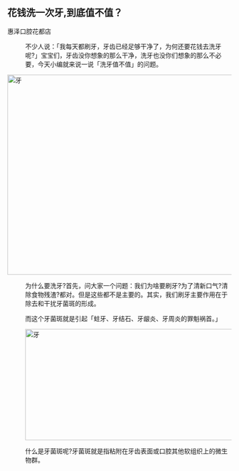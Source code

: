 <!DOCTYPE html>
<html>
	<head lang="en">
		<meta charset="utf-8">
		<title>牙医管家</title>
	</head>
	<body>
		<h2>花钱洗一次牙,到底值不值？</h2>
			<dt>
				惠泽口腔花都店	
			</dt>
		<dd>
			<p>
				不少人说：「我每天都刷牙，牙齿已经足够干净了，为何还要花钱去洗牙呢?」宝宝们，牙齿没你想象的那么干净，洗牙也没你们想象的那么不必要，今天小编就来说一说「洗牙值不值」的问题。
			</p>
		</dd>
			<p>
				<img src ="img/e.jpg" width="960" height="450" alt="牙" title="牙" />
			</p>
		<dd>
			<p>
				为什么要洗牙?首先，问大家一个问题：我们为啥要刷牙?为了清新口气?清除食物残渣?都对。但是这些都不是主要的。其实，我们刷牙主要作用在于除去和干扰牙菌斑的形成。
			</p>
		</dd>
			<dd>
				而这个牙菌斑就是引起「蛀牙、牙结石、牙龈炎、牙周炎的罪魁祸首。」
			<p>
				<img src="img/r.png" width="960" height="250" alt="牙" title="牙" />
			</p>		
		<dd>
			<p>
				什么是牙菌斑呢?牙菌斑就是指粘附在牙齿表面或口腔其他软组织上的微生物群。
			</p>
		</dd>
		</dd>
</body>
</html>
